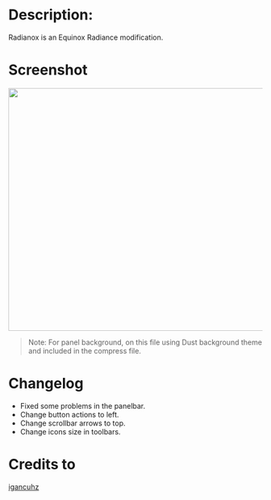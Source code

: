 # Description:
Radianox is an Equinox Radiance modification.

# Screenshot
<img src="http://gnome-look.org/CONTENT/content-pre1/122787-1.jpg" width="640" height="480">

> Note: For panel background, on this file using Dust background theme and included in the compress file.


# Changelog
- Fixed some problems in the panelbar.
- Change button actions to left.
- Change scrollbar arrows to top.
- Change icons size in toolbars.

# Credits to
[igancuhz](http://gnome-look.org/usermanager/search.php?username=igancuhz)
